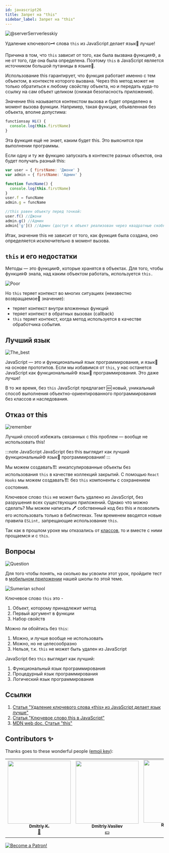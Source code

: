 ```yaml
---
id: javascript26
title: Запрет на "this"
sidebar_label: Запрет на "this"
---
```


![@serverSerrverlesskiy](/img/javascript/headers/24.jpg)

Удаление ключевого🗝️ слова `this` из JavaScript делает язык👅 лучше!

Причина в том, что `this` зависит от того, как была вызвана функция⚙️, а не от того, где она была определена. Поэтому `this` в JavaScript является источником большой путаницы в языке👅.

Использование this гарантирует, что функция работает именно с тем объектом, в контексте которого вызвана.
Через this метод может не только обратиться к любому свойству объекта, но и передать куда-то ссылку на сам объект целиком (снижая безопасность приложения).

Значение this называется контекстом вызова и будет определено в момент вызова функции. Например, такая функция, объявленная без объекта, вполне допустима:

```javascript
functionsay Hi() {
  console.log(this.firstName)
}
```

Эта функция ещё не знает, каким будет this. Это выяснится при выполнении программы.

Если одну и ту же функцию запускать в контексте разных объектов, она будет получать разный this:

```javascript
var user = { firstName: 'Джони' }
var admin = { firstName: 'Админ' }

function funcName() {
  console.log(this.firstName)
}
user.f = funcName
admin.g = funcName

//this равен объекту перед точкой:
user.f() //Джони
admin.g() //Админ
admin['g']() //Админ (доступ к объект реализован через квадратные скобки)
```

Итак, значение this не зависит от того, как функция была создана, оно определяется исключительно в момент вызова.

## `this` и его недостатки

Методы — это функции⚙️, которые хранятся в объектах. Для того, чтобы функция⚙️ знала, над каким объектом работать, используется `this.`

![Poor](https://media.giphy.com/media/fQJbwrRJdHyMOP7RPH/giphy.gif)

Но `this` теряет контекст во многих ситуациях (неизвестно возвращаемое🔄 значение):

- теряет контекст внутри вложенных функций
- теряет контекст в обратных вызовах (callback)
- `this` теряет контекст, когда метод используется в качестве обработчика события.

<!-- Давайте возьмем случай компонента `React`, который создает🏗️ поисковый запрос. В обоих методах, используемых в качестве обработчиков событий, при исползовании `this` теряется контекст:

```SnackPlayer
import React, { Component } from 'react'

class SearchForm extends Component {
  state = {
    text: ''
  }

  handleChange(event) {
    const newQuery = Object.freeze({ text: event.target.value })
    this.setState(newQuery)
  }

  search() {
    const newQuery = Object.freeze({ text: this.state.text })
    if (this.props.onSearch) this.props.onSearch(newQuery)
  }

  render() {
    return (
      <form>
        <input onChange={this.handleChange} value={this.state.text} />
        <button onClick={this.search} type="button">
          Search
        </button>
      </form>
    )
  }
}

export default SearchForm
```

Существует множество решений этих `проблем:`

- метод `bind()`
- шаблон `that/self`
- `стрелочные функции.` -->

<!-- ### this не имеет инкапсуляции

![No](https://media.giphy.com/media/d2ZcfODrNWlA5Gg0/giphy.gif)

`this` создает🏗️ проблемы безопасности. Все объявленные🗣️ элементы `this` являются публичными.

```javascript
class Timer {
  constructor(callback, interval) {
    this.timerId = 'secret'
  }
}

const timer = new Timer()
timer.timerId // secret не такой уже секретный
```

### Нет this, нет пользовательских прототипов

![no](https://media.giphy.com/media/fsPcMdeXPxSP6zKxCA/giphy.gif)

Что, если вместо того, чтобы пытаться исправить утраченный контекст `this` и проблемы с безопасностью, мы избавимся от всего этого разом?

Удаление `this` имеет множество последствий. Отсутствие this в основном означает отсутствие `class`, отсутствие конструктора функции, отсутствие `new`, отсутствие `Object.create().`

Удаление `this` означает отсутствие пользовательских прототипов в целом. -->

## Лучший язык

![The_best](https://media.giphy.com/media/ZBn3ZRvCbWz2PS3Rbg/giphy.gif)

JavaScript — это и функциональный язык программирования, и язык👅 на основе прототипов. Если мы избавимся от `this`, у нас останется JavaScript как функциональный⚙️ язык👅 программирования. Это даже лучше!

В то же время, без `this` JavaScript предлагает 🆕 новый, уникальный способ выполнения объектно-ориентированного программирования без классов и наследования.

<!-- ### Объектно-ориентированное программирование без this

Вопрос в том, как строить объекты без `this`. У нас будут два 2️⃣ вида объектов:

![question](https://media.giphy.com/media/cMVgEhDeKzPwI/giphy.gif)

- чистые объекты данных
- объекты поведения. -->

<!-- ### Чистые объекты данных

![Brains](https://media.giphy.com/media/xThuWl1CsJUCg2qEDu/giphy.gif)

Чистые объекты данных содержат только данные и не имеют поведения. Любое вычисленное поле будет заполнено при создании🏗️. Чистые объекты данных должны быть неизменными. Нам нужен `Object.freeze()` при их создании🏗️. -->

<!-- ### Объекты поведения

Объекты поведения будут представлять собой коллекциями закрытий, имеющих одно и то же частное состояние. Давайте создадим🏗️ объект `Timer` без использования `this`.

![Twins](https://media.giphy.com/media/YpwwoFKZJrE4g/giphy.gif) -->

<!--```jsx live -->

<!-- ```javascript
function learnJavaScript() {
  let Timer = (callback, interval) => {
    let timerId

    let executeAndStartTimer = () => {
      callback().then(function makeNewCall() {
        timerId = setTimeout(executeAndStartTimer, interval)
      })
    }

    let stop = () => {
      if (timerId) {
        clearTimeout(timerId)
        timerId = 0
      }
    }

    let start = () => {
      if (!timerId) {
        executeAndStartTimer()
      }
    }

    return Object.freeze({
      start,
      stop
    })
  }

  let getTodos = () => {
    console.log('call')
    return fetch('https://jsonplaceholder.typicode.com/todos')
  }

  const timer = Timer(getTodos, 2000)

  return timer.start()
}
```

У объекта timer есть два 2️⃣ открытых метода: `start` и `stop.` Все остальное закрыто. Нет проблем с потерей `this` контекста, так как нет `this`. -->

<!-- ### Память

![Memory](https://media.giphy.com/media/3o6ZtafpgSpvIaKhMI/giphy.gif)

Система прототипов лучше в плане использования памяти. Все методы создаются🏗️ только один раз в объекте-прототипе и используются всеми экземплярами.

Затраты памяти на создание🏗️ объектов поведения с использованием закрытий при создании🏗️ тысяч одинаковых объектов значительны. Но чаще всего в приложении создается🏗️ несколько объектов поведения. Если мы возьмем, например, объект поведения хранилища, в приложении будет только один его экземпляр, поэтому при использовании закрытий для его создания🏗️ не требуется никаких дополнительных затрат памяти.

В приложении могут быть сотни или тысячи чистых объектов данных. Чистые объекты данных не используют закрытия, поэтому нет затрат памяти.

### Компоненты без this

`this` может потребоваться для многих компонентов, например, в `React` или `Vue`. В `React` мы можем создавать🏗️ функциональные компоненты без сохранения 📦 состояния `thi`s`, как чистые функции.

```javascript
function ListItem({ todo }){
  return (
    <li>
        <div>{ todo.title }</div>
        <div>{ todo.userName }</div>
    </li>
  );
```

Можно создавать🏗️ компоненты с сохранением состояния без использования `this` с помощью `React Hooks`. Рассмотрим следующий пример:

```javascript
import React, { useState } from 'react'

function SearchForm({ onSearch }) {
  const [query, setQuery] = useState({ text: '' })

  function handleChange(event) {
    const newQuery = Object.freeze({ text: event.target.value })
    setQuery(newQuery)
  }

  function search() {
    const newQuery = Object.freeze({ text: query.text })
    if (onSearch) onSearch(newQuery)
  }

  return (
    <form>
      <input type="text" onChange={handleChange} />
      <button onClick={search} type="button">
        Search
      </button>
    </form>
  )
}
```

### Удаление arguments

![vanish](https://media.giphy.com/media/kelU5SPX69mnvlKts2/giphy.gif)

Если мы избавимся от `this`, мы также должны избавиться от `arguments[]`, поскольку у них одинаковое поведение динамического связывания.

Избавиться от этого `arguments[]` довольно легко. Мы просто используем 🆕 новый синтаксис📖 параметра `...rest`. На этот раз параметр `...rest` является объектом массива:

```jsx live
function learnJavaScript() {
  let addNumber = (total, value) => total + value

  let sum = (...args) => args.reduce(addNumber, 0)

  return sum(1, 2, 3, 4, 5, 6, 7) // 28
}
```

В данном примере метод `reduce` запускается в контексте массива и вызывает функцию⚙️ для каждого элемента. Но помимо этого, он аккумулирует результаты всех вызовов в одно значение. Его задача – подсчитать "сумму" всех элементов и вернуть ее. -->

## Отказ от this

![remember](https://media.giphy.com/media/S52I9r5QfB4fIBS6WV/giphy.gif)

Лучший способ избежать связанных с this проблем — вообще не использовать this!

:::note JavaScript
JavaScript без this выглядит как лучший функциональный⚙️ язык👅 программирования!
:::

Мы можем создавать🏗️ инкапсулированные объекты без использования `this` в качестве коллекций закрытий. С помощью `React Hooks` мы можем создавать🏗️ без `this` компоненты с сохранением состояния.

Ключевое слово `this` не может быть удалено из JavaScript, без разрушения всех существующих приложений. Однако что можно сделать? Мы можем написать 🖊️ собственный код без this и позволить его использовать только в библиотеках. Тем временем вводятся новые правила `ESLint,` запрещающие использование `this`.

Так как в прошлом уроке мы отказались от [классов](https://react-native-village.github.io/docs/javascript25#отказ-от-классов), то и вместе с ними прощаемся и с `this`.

## Вопросы

![Question](https://media.giphy.com/media/l0HlRnAWXxn0MhKLK/giphy.gif)

Для того чтобы понять, на сколько вы усвоили этот урок, пройдите тест в [мобильном приложении](http://onelink.to/njhc95) нашей школы по этой теме.

![Sumerian school](/img/app.png)

Ключевое слово `this` это -

1. Объект, которому принадлежит метод
2. Первый аргумент в функции
3. Набор свойств

Можно ли обойтись без `this`:

1. Можно, и лучше вообще не использовать
2. Можно, но не целесообразно
3. Нельзя, т.к. `this` не может быть удален из JavaScript

<!-- Использование `this`:

1. Понижает безопасность кода
2. Повышает безопасность кода
3. Не влияет на безопасность -->

JavaScript без `this` выглядит как лучший:

1. Функциональный язык программирования
2. Процедурный язык программирования
3. Логический язык программирования

## Ссылки

1. [Статья "Удаление ключевого слова «this» из JavaScript делает язык лучше"](https://webformyself.com/udalenie-klyuchevogo-slova-this-iz-javascript/)
2. [Статья "Ключевое слово this в JavaScript"](https://habr.com/ru/post/464163/)
3. [MDN web doc. Статья "this"](https://developer.mozilla.org/ru/docs/Web/JavaScript/Reference/Operators/this)

## Contributors ✨

Thanks goes to these wonderful people ([emoji key](https://allcontributors.org/docs/en/emoji-key)):

<!-- ALL-CONTRIBUTORS-LIST:START - Do not remove or modify this section -->
<!-- prettier-ignore-start -->
<!-- markdownlint-disable -->
<table>
  <tr>
    <td align="center"><a href="https://github.com/KoDim-React"><img src="https://avatars1.githubusercontent.com/u/72087863?v=4?s=200" width="200px " alt=""/><br /><sub><b>Dmitriy K.</b></sub></a><br /><a href="#mentoring-KoDim-React" title="Mentoring">📖</a></td>
    <td align="center"><a href="https://fullstackserverless.github.io/"><img src="https://avatars0.githubusercontent.com/u/6774813?v=4?s=200" width="200px " alt=""/><br /><sub><b>Dmitriy Vasilev</b></sub></a><br /><a href="#financial-gHashTag" title="Financial">💵</a></td>
    <td align="center"><a href="https://github.com/Resoner2005"><img src="https://avatars1.githubusercontent.com/u/75675814?v=4?s=200" width="200px;" alt=""/><br /><sub><b>Resoner2005</b></sub></a><br /><a href="https://github.com/gHashTag/react-native-village/issues?q=author%3AResoner2005" title="Bug reports">🐛 🎨 🖋</a></td>
    <td align="center"><a href="https://github.com/Navernoss"><img src="https://avatars0.githubusercontent.com/u/75784137?v=4?s=200" width="200px;" alt=""/><br /><sub><b>Navernoss</b></sub></a><br /><a href="#content-Navernoss" title="Content">🖋 🐛 🎨 </a></td>
  </tr>
  
</table>

<!-- markdownlint-restore -->
<!-- prettier-ignore-end -->

<!-- ALL-CONTRIBUTORS-LIST:END -->

[![Become a Patron!](/img/logo/patreon.jpg)](https://www.patreon.com/bePatron?u=31769291)
